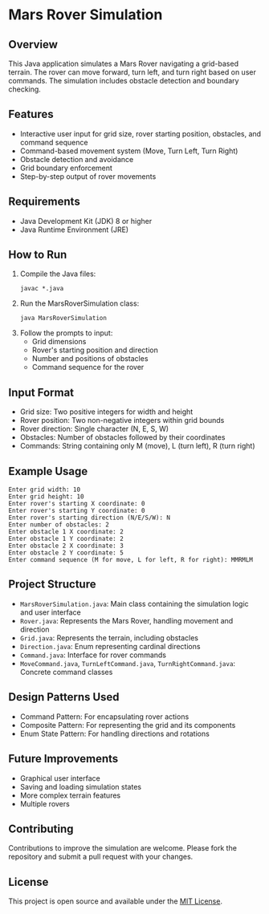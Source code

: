 # Mars Rover Simulation

## Overview
This Java application simulates a Mars Rover navigating a grid-based terrain. The rover can move forward, turn left, and turn right based on user commands. The simulation includes obstacle detection and boundary checking.

## Features
- Interactive user input for grid size, rover starting position, obstacles, and command sequence
- Command-based movement system (Move, Turn Left, Turn Right)
- Obstacle detection and avoidance
- Grid boundary enforcement
- Step-by-step output of rover movements

## Requirements
- Java Development Kit (JDK) 8 or higher
- Java Runtime Environment (JRE)

## How to Run
1. Compile the Java files:
   ```
   javac *.java
   ```
2. Run the MarsRoverSimulation class:
   ```
   java MarsRoverSimulation
   ```
3. Follow the prompts to input:
   - Grid dimensions
   - Rover's starting position and direction
   - Number and positions of obstacles
   - Command sequence for the rover

## Input Format
- Grid size: Two positive integers for width and height
- Rover position: Two non-negative integers within grid bounds
- Rover direction: Single character (N, E, S, W)
- Obstacles: Number of obstacles followed by their coordinates
- Commands: String containing only M (move), L (turn left), R (turn right)

## Example Usage
```
Enter grid width: 10
Enter grid height: 10
Enter rover's starting X coordinate: 0
Enter rover's starting Y coordinate: 0
Enter rover's starting direction (N/E/S/W): N
Enter number of obstacles: 2
Enter obstacle 1 X coordinate: 2
Enter obstacle 1 Y coordinate: 2
Enter obstacle 2 X coordinate: 3
Enter obstacle 2 Y coordinate: 5
Enter command sequence (M for move, L for left, R for right): MMRMLM
```

## Project Structure
- `MarsRoverSimulation.java`: Main class containing the simulation logic and user interface
- `Rover.java`: Represents the Mars Rover, handling movement and direction
- `Grid.java`: Represents the terrain, including obstacles
- `Direction.java`: Enum representing cardinal directions
- `Command.java`: Interface for rover commands
- `MoveCommand.java`, `TurnLeftCommand.java`, `TurnRightCommand.java`: Concrete command classes

## Design Patterns Used
- Command Pattern: For encapsulating rover actions
- Composite Pattern: For representing the grid and its components
- Enum State Pattern: For handling directions and rotations

## Future Improvements
- Graphical user interface
- Saving and loading simulation states
- More complex terrain features
- Multiple rovers

## Contributing
Contributions to improve the simulation are welcome. Please fork the repository and submit a pull request with your changes.

## License
This project is open source and available under the [MIT License](https://opensource.org/licenses/MIT).
